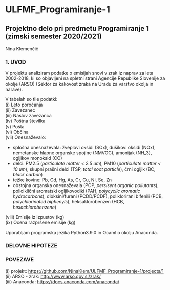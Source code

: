 # ULFMF_Programiranje-1

## Projektno delo pri predmetu Programiranje 1 (zimski semester 2020/2021) 

Nina Klemenčič

### 1. UVOD
V projektu analiziram podatke o emisijah snovi v zrak iz naprav za leta 2002-2018, ki so objavljeni na spletni strani Agencije Republike Slovenije za okolje (ARSO) (Sektor za kakovost zraka na Uradu za varstvo okolja in narave). 

V tabelah so tile podatki:  
(i)     Leto poročanja  
(ii)    Zavezanec  
(iii)   Naslov zavezanca  
(iv)    Poštna številka  
(v)     Pošta  
(vi)    Občina  
(vii)   Onesnaževalo:  
  - splošna onesnaževala: žveplovi oksidi (SOx), dušikovi oksidi (NOx), nemetanske hlapne organske spojine (NMVOC), amonijak (NH_3), ogljikov monoksid (CO)  
  - delci: PM2.5 (*particulate matter < 2.5 um*), PM10 (*particulate matter < 10 um*), skupni prašni delci (TSP, *total soot particle*), črni ogljik (BC, *black carbon*)  
  - težke kovine: Pb, Cd, Hg, As, Cr, Cu, Ni, Se, Zn  
  - obstojna organska onesnaževala (POP, *persisent organic pollutants*), policiklični aromatski ogljikovodiki (PAH, *polycyclic aromatic hydrocarbons*), dioksini/furani (PCDD/PCDF), poliklorirani bifenili (PCB, *polychlorinated biphenyls*), heksaklorobenzen (HCB, *hexachlorobenzene*)  
  
(viii)  Emisije iz izpustov (kg)  
(ix)    Ocena razpršene emisije (kg)  

Uporabljam programska jezika Python3.9.0 in Ocaml o okolju Anaconda.

### DELOVNE HIPOTEZE

### POVEZAVE  
(i)   projekt: https://github.com/NinaKlem/ULFMF_Programiranje-1/projects/1  
(ii)  ARSO - zrak: http://www.arso.gov.si/zrak/  
(iii) Anaconda: https://docs.anaconda.com/anaconda/

